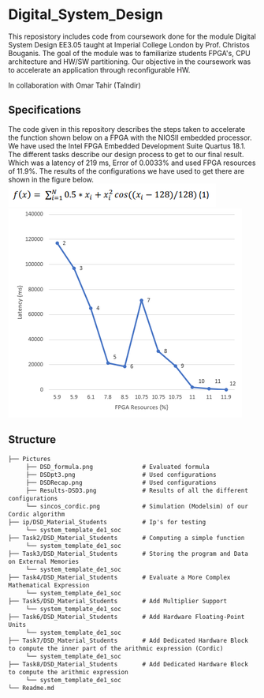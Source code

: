 # Digital_System_Design
This reposistory includes code from coursework done for the module Digital System Design EE3.05 taught at Imperial College London by Prof. Christos Bouganis. The goal of the module was to familiarize students FPGA's, CPU architecture and HW/SW partitioning. Our objective in the coursework was to accelerate an application through reconfigurable HW.

In collaboration with Omar Tahir (Talndir)

## Specifications

The code given in this repository describes the steps taken to accelerate the function shown below on a FPGA with the NIOSII embedded processor. We have used the Intel FPGA Embedded Development Suite Quartus 18.1.
The different tasks describe our design process to get to our final result. Which was a latency of 219 ms, Error of 0.0033% and used FPGA resources of 11.9%. The results of the configurations we have used to get there are shown in the figure below.
![Evaluated function](Figures/DSD_formula.PNG)
![Design process](Figures/Results-DSD3.PNG)

## Structure
```
├── Pictures
     ├── DSD_formula.png              # Evaluated formula
     ├── DSDpt3.png                   # Used configurations
     ├── DSDRecap.png                 # Used configurations
     ├── Results-DSD3.png             # Results of all the different configurations
     └── sincos_cordic.png            # Simulation (Modelsim) of our Cordic algorithm
├── ip/DSD_Material_Students          # Ip's for testing
     └── system_template_de1_soc
├── Task2/DSD_Material_Students       # Computing a simple function
     └── system_template_de1_soc
├── Task3/DSD_Material_Students       # Storing the program and Data on External Memories
     └── system_template_de1_soc
├── Task4/DSD_Material_Students       # Evaluate a More Complex Mathematical Expression
     └── system_template_de1_soc
├── Task5/DSD_Material_Students       # Add Multiplier Support
     └── system_template_de1_soc
├── Task6/DSD_Material_Students       # Add Hardware Floating-Point Units
     └── system_template_de1_soc
├── Task7/DSD_Material_Students       # Add Dedicated Hardware Block to compute the inner part of the arithmic expression (Cordic)
     └── system_template_de1_soc
├── Task8/DSD_Material_Students       # Add Dedicated Hardware Block to compute the arithmic expression
     └── system_template_de1_soc
└── Readme.md
```
